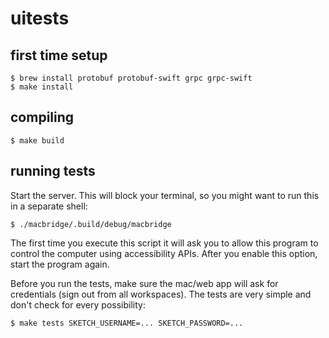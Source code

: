 # uitests

## first time setup

```
$ brew install protobuf protobuf-swift grpc grpc-swift
$ make install
```

## compiling

```
$ make build
```

## running tests

Start the server. This will block your terminal, so you might want to
run this in a separate shell:

```
$ ./macbridge/.build/debug/macbridge
```

The first time you execute this script it will ask you to allow this
program to control the computer using accessibility APIs. After you
enable this option, start the program again.

Before you run the tests, make sure the mac/web app will ask for
credentials (sign out from all workspaces). The tests are very simple
and don't check for every possibility:

```
$ make tests SKETCH_USERNAME=... SKETCH_PASSWORD=...
```
